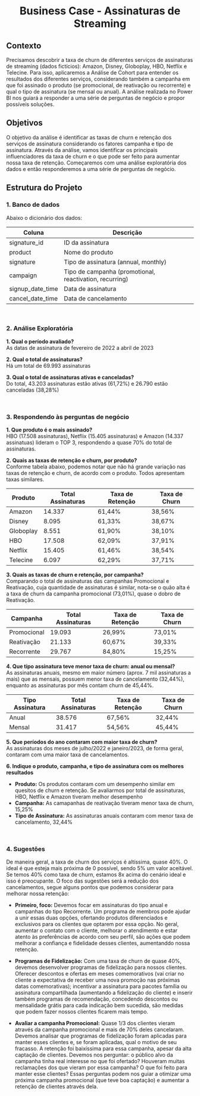 <h1 align="center">Business Case - Assinaturas de Streaming</h1>

## Contexto
Precisamos descobrir a taxa de churn de diferentes serviços de assinaturas de streaming (dados fictícios): Amazon, Disney, Globoplay, HBO, Netflix e Telecine. Para isso, aplicaremos a Análise de Cohort para entender os resultados dos diferentes serviços, considerando também a campanha em que foi assinado o produto (se promocional, de reativação ou recorrente) e qual o tipo de assinatura (se mensal ou anual). A análise realizada no Power BI nos guiará a responder a uma série de perguntas de negócio e propor possíveis soluções.

## Objetivos
O objetivo da análise é identificar as taxas de churn e retenção dos serviços de assinatura considerando os fatores campanha e tipo de assinatura. Através da análise, vamos identificar os principais influenciadores da taxa de churn e o que pode ser feito para aumentar nossa taxa de retenção. Começaremos com uma análise exploratória dos dados e então responderemos a uma série de perguntas de negócio.

## Estrutura do Projeto
### 1. Banco de dados
Abaixo o dicionário dos dados:

| Coluna | Descrição |
|--------|-----------|
| signature_id | ID da assinatura |
| product | Nome do produto |
| signature | Tipo de assinatura (annual, monthly) |
| campaign | Tipo de campanha (promotional, reactivation, recurring)|
| signup_date_time | Data de assinatura |
| cancel_date_time | Data de cancelamento |

<br>

### 2. Análise Exploratória

**1. Qual o período avaliado?**  
As datas de assinatura de fevereiro de 2022 a abril de 2023

**2. Qual o total de assinaturas?**  
Há um total de 69.993 assinaturas

**3. Qual o total de assinaturas ativas e canceladas?**  
Do total, 43.203 assinaturas estão ativas (61,72%) e 26.790 estão canceladas (38,28%)

<br>

### 3. Respondendo às perguntas de negócio

**1. Que produto é o mais assinado?**  
HBO (17.508 assinaturas), Netflix (15.405 assinaturas) e Amazon (14.337 assinatuas) lideram o TOP 3, respondendo a quase 70% do total de assinaturas.
   
**2. Quais as taxas de retenção e churn, por produto?**  
Conforme tabela abaixo, podemos notar que não há grande variação nas taxas de retenção e churn, de acordo com o produto. Todos apresentam taxas similares.

| Produto   | Total Assinaturas | Taxa de Retenção | Taxa de Churn |
|-----------|-------------------|------------------|---------------|
| Amazon    | 14.337 | 61,44% | 38,56% |
| Disney    | 8.095  | 61,33% | 38,67% |
| Globoplay | 8.551  | 61,90% | 38,10% |
| HBO       | 17.508 | 62,09% | 37,91% |
| Netflix   | 15.405 | 61,46% | 38,54% |
| Telecine  | 6.097  | 62,29% | 37,71% | 

**3. Quais as taxas de churn e retenção, por campanha?**  
Comparando o total de assinaturas das campanhas Promocional e Reativação, cuja quantidade de assinaturas é similar, nota-se o quão alta é a taxa de churn da campanha promocional (73,01%), quase o dobro de Reativação.

| Campanha  | Total Assinaturas | Taxa de Retenção | Taxa de Churn |
|-----------|-------------------|------------------|---------------|
| Promocional | 19.093 | 26,99% | 73,01% |
| Reativação  | 21.133 | 60,67% | 39,33% |
| Recorrente  | 29.767 | 84,80% | 15,25% |

**4. Que tipo assinatura teve menor taxa de churn: anual ou mensal?**  
As assinaturas anuais, mesmo em maior número (aprox. 7 mil assinaturas a mais) que as mensais, possuem menor taxa de cancelamento (32,44%), enquanto as assinaturas por mês contam churn de 45,44%.

| Tipo Assinatura  | Total Assinaturas | Taxa de Retenção | Taxa de Churn |
|------------------|-------------------|------------------|---------------|
| Anual   | 38.576 | 67,56% | 32,44% |
| Mensal  | 31.417 | 54,56% | 45,44% |

**5. Que períodos do ano contaram com maior taxa de churn?**  
As assinaturas dos meses de julho/2022 e janeiro/2023, de forma geral, contaram com uma maior taxa de cancelamentos.

**6. Indique o produto, campanha, e tipo de assinatura com os melhores resultados**
   
* **Produto:** Os produtos contaram com um desempenho similar em quesitos de churn e retenção. Se avaliarmos por total de assinaturas, HBO, Netflix e Amazon tiveram melhor desempenho
* **Campanha:** As camapanhas de reativação tiveram menor taxa de churn, 15,25%
* **Tipo de Assinatura:** As assinaturas anuais contaram com menor taxa de cancelamento, 32,44%

<br>

### 4. Sugestões
De maneira geral, a taxa de churn dos serviços é altíssima, quase 40%. O ideal é que esteja mais próxima de 0 possível, sendo 5% um valor aceitável. Se temos 40% como taxa de churn, estamos 8x acima do cenário ideal e isso é preocupante. O foco das sugestões será a redução dos cancelamentos, segue alguns pontos que podemos considerar para melhorar nossa retenção:

* **Primeiro, foco:** Devemos focar em assinaturas do tipo anual e campanhas do tipo Recorrente. Um programa de membros pode ajudar a unir essas duas opções, ofertando produtos diferenciados e exclusivos para os clientes que optarem por essa opção. No geral, aumentar o contato com o cliente, melhorar o atendimento e estar atento às preferências de acordo com seu perfil, são ações que podem melhorar a confiança e fidelidade desses clientes, aumentanddo nossa retenção.

* **Programas de Fidelização:** Com uma taxa de churn de quase 40%, devemos desenvolver programas de fidelização para nossos clientes. Oferecer descontos e ofertas em meses comemorativos (vai criar no cliente a expectativa de receber uma nova promoção nas próximas datas comemorativas); incentivar a assinatura para pacotes família ou assinatura compartilhada (aumentando a fidelização do cliente) e inserir também programas de recomendação, concedendo descontos ou mensalidade grátis para cada indicação bem sucedida, são medidas que podem fazer nossos clientes ficarem mais tempo.

* **Avaliar a campanha Promocional:**  Quase 1/3 dos clientes vieram através da campanha promocional e mais de 70% deles cancelaram. Devemos analisar que programas de fidelização foram aplicadas para manter esses clientes e, se foram aplicadas, qual o motivo de seu fracasso. A retenção foi baixíssima para essa campanha, apesar da alta captação de clientes. Devemos nos perguntar: o público alvo da campanha tinha real interesse no que foi ofertado? Houveram muitas reclamações dos que vieram por essa campanha? O que foi feito para manter esse clientes? Essas perguntas podem nos guiar a otimizar uma próxima campanha promocional (que teve boa captação) e aumentar a retenção de clientes através dela.
